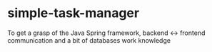 # simple-task-manager
To get a grasp of the Java Spring framework, backend &lt;-> frontend communication and a bit of databases work knowledge
